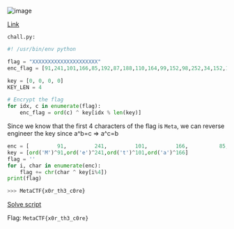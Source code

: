 ![image](https://user-images.githubusercontent.com/63996033/229368689-f80c5c4e-b884-47cd-8c23-1bddd8a3c396.png)

[Link](https://metaproblems.com/6ebee70f0d78d94a4750f9cb70031965/chal.py)

`chall.py:`
```py
#! /usr/bin/env python

flag = "XXXXXXXXXXXXXXXXXXXXX"
enc_flag = [91,241,101,166,85,192,87,188,110,164,99,152,98,252,34,152,117,164,99,162,107]

key = [0, 0, 0, 0]
KEY_LEN = 4

# Encrypt the flag
for idx, c in enumerate(flag):
    enc_flag = ord(c) ^ key[idx % len(key)]

```

Since we know that the first 4 characters of the flag is `Meta`, we can reverse engineer the key since a^b=c => a^c=b

```py
enc = [         91,         241,         101,         166,          85,192,87,188,110,164,99,152,98,252,34,152,117,164,99,162,107]
key = [ord('M')^91,ord('e')^241,ord('t')^101,ord('a')^166]
flag = ''
for i, char in enumerate(enc):
    flag += chr(char ^ key[i%4])
print(flag)

>>> MetaCTF{x0r_th3_c0re}
```

[Solve script]()

Flag: `MetaCTF{x0r_th3_c0re}`
